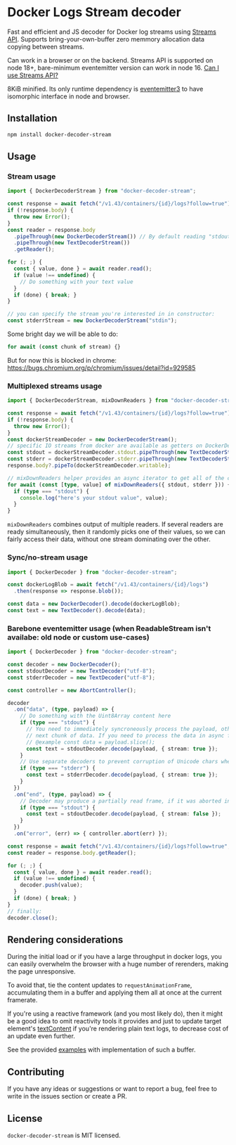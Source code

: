 # Docker Logs Stream decoder

Fast and efficient and JS decoder for Docker log streams using 
[Streams API](https://developer.mozilla.org/en-US/docs/Web/API/Streams_API). 
Supports bring-your-own-buffer zero memmory allocation data copying between streams.

Can work in a browser or on the backend.
Streams API is supported on node 18+, bare-minimum eventemitter version can work in node 16.
[Can I use Streams API?](https://caniuse.com/mdn-api_writablestream)

8KiB minified. 
Its only runtime dependency is [eventemitter3](https://github.com/primus/eventemitter3) to have isomorphic interface in node and browser.

## Installation

```sh
npm install docker-decoder-stream
```

## Usage

### Stream usage

```ts
import { DockerDecoderStream } from "docker-decoder-stream";

const response = await fetch("/v1.43/containers/{id}/logs?follow=true");
if (!response.body) {
  throw new Error();
}
const reader = response.body
  .pipeThrough(new DockerDecoderStream()) // By default reading "stdout"
  .pipeThrough(new TextDecoderStream())
  .getReader();

for (; ;) {
  const { value, done } = await reader.read();
  if (value !== undefined) {
    // Do something with your text value
  }
  if (done) { break; }
}

// you can specify the stream you're interested in in constructor:
const stderrStream = new DockerDecoderStream("stdin");
```

Some bright day we will be able to do:
```ts
for await (const chunk of stream) {}
```
But for now this is blocked in chrome: https://bugs.chromium.org/p/chromium/issues/detail?id=929585

### Multiplexed streams usage

```ts
import { DockerDecoderStream, mixDownReaders } from "docker-decoder-stream";

const response = await fetch("/v1.43/containers/{id}/logs?follow=true");
if (!response.body) {
  throw new Error();
}
const dockerStreamDecoder = new DockerDecoderStream();
// specific IO streams from docker are available as getters on DockerDecoderStream
const stdout = dockerStreamDecoder.stdout.pipeThrough(new TextDecoderStream("utf-8")).getReader();
const stderr = dockerStreamDecoder.stderr.pipeThrough(new TextDecoderStream("utf-8")).getReader();
response.body?.pipeTo(dockerStreamDecoder.writable);

// mixDownReaders helper provides an async iterator to get all of the chunks from multiple ReadableStreams
for await (const [type, value] of mixDownReaders({ stdout, stderr })) {
  if (type === "stdout") {
    console.log("here's your stdout value", value);
  }
}
```
`mixDownReaders` combines output of multiple readers. If several readers are ready simultaneously, then
it randomly picks one of their values, so we can fairly access their data, without one stream dominating
over the other. 

### Sync/no-stream usage
```ts
import { DockerDecoder } from "docker-decoder-stream";

const dockerLogBlob = await fetch("/v1.43/containers/{id}/logs")
  .then(response => response.blob());

const data = new DockerDecoder().decode(dockerLogBlob);
const text = new TextDecoder().decode(data);
```

### Barebone eventemitter usage (when ReadableStream isn't availabe: old node or custom use-cases)

```ts
import { DockerDecoder } from "docker-decoder-stream";

const decoder = new DockerDecoder();
const stdoutDecoder = new TextDecoder("utf-8");
const stderrDecoder = new TextDecoder("utf-8");

const controller = new AbortController();

decoder
  .on("data", (type, payload) => {
    // Do something with the Uint8Array content here
    if (type === "stdout") {
      // You need to immediately syncroneously process the payload, otherwise it will be overwritten by the 
      // next chunk of data. If you need to process the data in async fashion, you must copy the payload
      // @example const data = payload.slice();
      const text = stdoutDecoder.decode(payload, { stream: true });
    }
    // Use separate decoders to prevent corruption of Unicode chars when they're spread across multiple chunks!
    if (type === "stderr") {
      const text = stderrDecoder.decode(payload, { stream: true });
    }
  })
  .on("end", (type, payload) => {
    // Decoder may produce a partially read frame, if it was aborted in the middle of the stream's body
    if (type === "stdout") {
      const text = stdoutDecoder.decode(payload, { stream: false });
    }
  })
  .on("error", (err) => { controller.abort(err) });

const response = await fetch("/v1.43/containers/{id}/logs?follow=true", { signal: controller.signal });
const reader = response.body.getReader();

for (; ;) {
  const { value, done } = await reader.read();
  if (value !== undefined) {
    decoder.push(value);
  }
  if (done) { break; }
}
// finally:
decoder.close();
```

## Rendering considerations

During the initial load or if you have a large throughput in docker logs, you can easily overwhelm
the browser with a huge number of rerenders, making the page unresponsive.

To avoid that, tie the content updates to `requestAnimationFrame`, accumulating them in a buffer
and applying them all at once at the current framerate.

If you're using a reactive framework (and you most likely do), then it might be a good idea to omit reactivity 
tools it provides and just to update target element's [textContent](https://developer.mozilla.org/en-US/docs/Web/API/Node/textContent) if you're rendering plain text logs, to decrease cost of an update even further. 

See the provided [examples](./examples/) with implementation of such a buffer.

## Contributing
If you have any ideas or suggestions or want to report a bug, feel free to
write in the issues section or create a PR.

## License
`docker-decoder-stream` is MIT licensed.